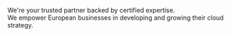 <div>
  <p>We're your trusted partner backed by certified expertise. <br>We empower European businesses in developing and growing their cloud strategy.</p>
</div>
